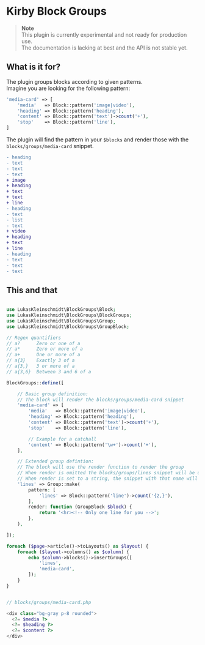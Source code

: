 # Kirby Block Groups

> **Note**  
> This plugin is currently experimental and not ready for production use.  
> The documentation is lacking at best and the API is not stable yet.

## What is it for?

The plugin groups blocks according to given patterns.  
Imagine you are looking for the following pattern:

```php
'media-card' => [
    'media'   => Block::pattern('image|video'),
    'heading' => Block::pattern('heading'),
    'content' => Block::pattern('text')->count('+'),
    'stop'    => Block::pattern('line'),
]
```
The plugin will find the pattern in your `$blocks` and render those with the `blocks/groups/media-card` snippet.

```diff
- heading
- text
- text
- text
+ image
+ heading
+ text
+ text
+ line
- heading
- text
- list
- text
+ video
+ heading
+ text
+ line
- heading
- text
- text
- text
```

## This and that

```php

use LukasKleinschmidt\BlockGroups\Block;
use LukasKleinschmidt\BlockGroups\BlockGroups;
use LukasKleinschmidt\BlockGroups\Group;
use LukasKleinschmidt\BlockGroups\GroupBlock;

// Regex quantifiers
// a?      Zero or one of a
// a*      Zero or more of a
// a+      One or more of a
// a{3}    Exactly 3 of a
// a{3,}   3 or more of a
// a{3,6}  Between 3 and 6 of a

BlockGroups::define([

    // Basic group definition:
    // The block will render the blocks/groups/media-card snippet
    'media-card' => [
        'media'   => Block::pattern('image|video'),
        'heading' => Block::pattern('heading'),
        'content' => Block::pattern('text')->count('+'),
        'stop'    => Block::pattern('line'),

        // Example for a catchall
        'content' => Block::pattern('\w+')->count('+'),
    ],

    // Extended group defintion:
    // The block will use the render function to render the group
    // When render is omitted the blocks/groups/lines snippet will be used
    // When render is set to a string, the snippet with that name will be used
    'lines' => Group::make(
        pattern: [
            'lines' => Block::pattern('line')->count('{2,}'),
        ],
        render: function (GroupBlock $block) {
            return '<hr><!-- Only one line for you -->';
        },
    ),

]);

foreach ($page->article()->toLayouts() as $layout) {
    foreach ($layout->columns() as $column) {
        echo $column->blocks()->insertGroups([
            'lines',
            'media-card',
        ]);
    }
}

```

```php

// blocks/groups/media-card.php

<div class="bg-gray p-8 rounded">
  <?= $media ?>
  <?= $heading ?>
  <?= $content ?>
</div>

```
